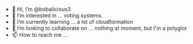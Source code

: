 - 👋 Hi, I’m @bobalicious3
- 👀 I’m interested in ... voting systems.
- 🌱 I’m currently learning ... a lot of cloudformation
- 💞️ I’m looking to collaborate on ... nothing at moment, but I'm a polyglot
- 📫 How to reach me ... 

<!---
bobalicious3/bobalicious3 is a ✨ special ✨ repository because its `README.md` (this file) appears on your GitHub profile.
You can click the Preview link to take a look at your changes.
--->
